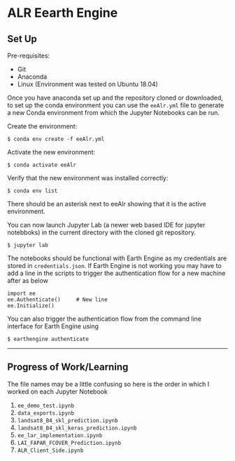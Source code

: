 # **ALR Eearth Engine**


## **Set Up**
Pre-requisites:
* Git
* Anaconda
* Linux (Environment was tested on Ubuntu 18.04)

Once you have anaconda set up and the repository cloned or downloaded, to set up the conda environment you can use the `eeAlr.yml` file to generate a new Conda environment from which the Jupyter Notebooks can be run.

Create the environment:

`$ conda env create -f eeAlr.yml`

Activate the new environment:

`$ conda activate eeAlr`

Verify that the new environment was installed correctly:

`$ conda env list`

There should be an asterisk next to eeAlr showing that it is the active environment.

You can now launch Jupyter Lab (a newer web based IDE for jupyter notebboks) in the current directory with the cloned git repository.

`$ jupyter lab`

The notebooks should be functional with Earth Engine as my credentials are stored in `credentials.json`. If Earth Engine is not working you may have to add a line in the scripts to trigger the authentication flow for a new machine after as below

```
import ee
ee.Authenticate()     # New line
ee.Initialize()
```

You can also trigger the authentication flow from the command line interface for Earth Engine using 

`$ earthengine authenticate`

---

## **Progress of Work/Learning**

The file names may be a little confusing so here is the order in which I worked on each Jupyter Notebook
1. `ee_demo_test.ipynb`
2. `data_exports.ipynb`
3. `landsat8_B4_skl_prediction.ipynb`
4. `landsat8_B4_skl_keras_prediction.ipynb`
5. `ee_lar_implementation.ipynb`
6. `LAI_FAPAR_FCOVER_Prediction.ipynb`
7. `ALR_Client_Side.ipynb`